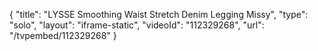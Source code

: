 {
    "title": "LYSSE Smoothing Waist Stretch Denim Legging  Missy",
    "type": "solo",
    "layout": "iframe-static",
    "videoId": "112329268",
    "url": "\/tvpembed\/112329268"
}